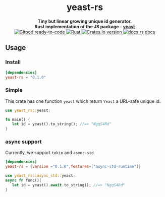<h1 align="center">yeast-rs</h1>
<div align="center">
 <strong>
    Tiny but linear growing unique id generator.
    <br>
    Rust implementation of the JS package - <a href="https://github.com/unshiftio/yeast">yeast</a>
 </strong>
</div>

<div align="center">
  <!-- Git Pod -->
  <a href="https://gitpod.io/#https://github.com/CfirTsabari/yeast-rs">
    <img src="https://img.shields.io/badge/Gitpod-ready--to--code-blue?logo=gitpod"
    alt="Gitpod ready-to-code" />
  </a>
    <!-- Rust CI -->
  <a href="https://github.com/CfirTsabari/yeast-rs/actions/workflows/rust.yml">
    <img src="https://github.com/CfirTsabari/yeast-rs/actions/workflows/rust.yml/badge.svg"
    alt="Rust" />
  </a>
  <!-- Crates version -->
  <a href="https://crates.io/crates/yeast-rs">
    <img src="https://img.shields.io/crates/v/yeast-rs.svg?style=flat-square"
    alt="Crates.io version" />
  </a>
  <!-- docs.rs docs -->
  <a href="https://docs.rs/yeast-rs">
    <img src="https://img.shields.io/badge/docs-latest-blue.svg?style=flat-square"
      alt="docs.rs docs" />
  </a>

</div>


## Usage

### Install

```toml
[dependencies]
yeast-rs = "0.1.0"
```

### Simple
This crate has one function `yeast` which return `Yeast` a URL-safe unique id.

```rust
use yeast_rs::yeast;

fn main() {
   let id = yeast().to_string(); //=> "NgqS4Rd"
}
```

### async support
Currently, we support `tokio` and `async-std`
```toml
[dependencies]
yeast-rs = {version ="0.1.0",features=["async-std-runtime"]}
```

```rust
use yeast_rs::async_std::yeast;
async fn func(){
   let id = yeast().await.to_string(); //=> "NgqS4Rd"
}
```
